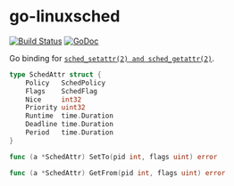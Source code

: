 go-linuxsched
==================
[![Build Status](https://travis-ci.org/AkihiroSuda/go-linuxsched.svg)](https://travis-ci.org/AkihiroSuda/go-linuxsched)
[![GoDoc](https://godoc.org/github.com/AkihiroSuda/go-linuxsched?status.svg)](https://godoc.org/github.com/AkihiroSuda/go-linuxsched)

Go binding for [`sched_setattr(2) and sched_getattr(2)`](http://man7.org/linux/man-pages/man2/sched_getattr.2.html).

```go
type SchedAttr struct {
	Policy   SchedPolicy
	Flags    SchedFlag
	Nice     int32
	Priority uint32
	Runtime  time.Duration
	Deadline time.Duration
	Period   time.Duration
}

func (a *SchedAttr) SetTo(pid int, flags uint) error

func (a *SchedAttr) GetFrom(pid int, flags uint) error
```

